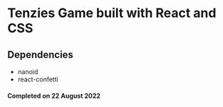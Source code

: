 # Tenzies Game built with React and CSS

## Dependencies
- nanoid
- react-confetti


#### Completed on 22 August 2022